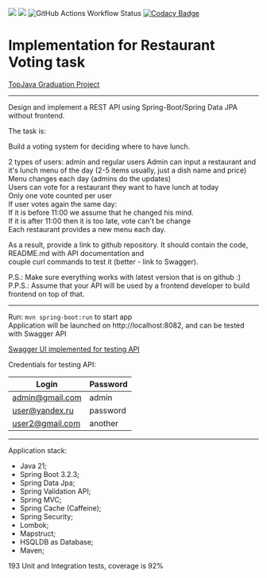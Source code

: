 [![](https://img.shields.io/badge/Spring%20Boot%20Version-3.2.3-orange)](/pom.xml) [![](https://img.shields.io/badge/Java%20Version-21-orange)](/pom.xml)
<img alt="GitHub Actions Workflow Status" src="https://img.shields.io/github/actions/workflow/status/Veselovnd88/RestaurantVoting/maven.yml?label=build-and-test">
[![Codacy Badge](https://app.codacy.com/project/badge/Grade/4d2c93f026ed46748330273246ca079c)](https://app.codacy.com/gh/Veselovnd88/RestaurantVoting/dashboard?utm_source=gh&utm_medium=referral&utm_content=&utm_campaign=Badge_grade)
# Implementation for Restaurant Voting task

[TopJava Graduation Project](https://github.com/JavaWebinar/topjava/blob/doc/doc/graduation.md)

--------------------------
Design and implement a REST API using Spring-Boot/Spring Data JPA without frontend.

The task is:

Build a voting system for deciding where to have lunch.

2 types of users: admin and regular users
Admin can input a restaurant and it's lunch menu of the day (2-5 items usually, just a dish name and price) <br>
Menu changes each day (admins do the updates) <br>
Users can vote for a restaurant they want to have lunch at today <br>
Only one vote counted per user <br>
If user votes again the same day: <br>
If it is before 11:00 we assume that he changed his mind. <br>
If it is after 11:00 then it is too late, vote can't be change <br>
Each restaurant provides a new menu each day. <br>

As a result, provide a link to github repository. It should contain the code, README.md with API documentation and <br>
couple curl commands to test it (better - link to Swagger). <br>

P.S.: Make sure everything works with latest version that is on github :) <br>
P.P.S.: Assume that your API will be used by a frontend developer to build frontend on top of that. <br>

--------------
Run: `mvn spring-boot:run` to start app <br>
Application will be launched on http://localhost:8082, and can be tested with Swagger API<br>

[Swagger UI implemented for testing API](http://localhost:8082/swagger-ui.html)<br>

Credentials for testing API:<br>

| Login           | Password |
|-----------------|----------|
| admin@gmail.com | admin    |
| user@yandex.ru  | password |
| user2@gmail.com | another  |

--------------------------
Application stack:

- Java 21;
- Spring Boot 3.2.3;
- Spring Data Jpa;
- Spring Validation API;
- Spring MVC;
- Spring Cache (Caffeine);
- Spring Security;
- Lombok;
- Mapstruct;
- HSQLDB as Database;
- Maven;

193 Unit and Integration tests, coverage is 92% 
